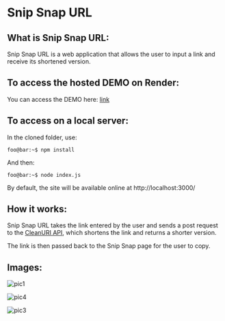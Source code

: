 # Snip Snap URL

## What is Snip Snap URL:

Snip Snap URL is a web application that allows the user to input a link and receive its shortened version.

## To access the hosted DEMO on Render:

You can access the DEMO here: [link](https://snip-snap-url.onrender.com/)

## To access on a local server:

In the cloned folder, use:

```console
foo@bar:~$ npm install
```
And then:

```console
foo@bar:~$ node index.js
```
By default, the site will be available online at http://localhost:3000/

## How it works:


Snip Snap URL takes the link entered by the user and sends a post request to the [CleanURI API](https://cleanuri.com/docs), which shortens the link and returns a shorter version. 

The link is then passed back to the Snip Snap page for the user to copy.

## Images:

![pic1](https://github.com/FelipeHSMartins/Snip-Snap-URL/assets/89713935/665e1bda-2009-4065-97c6-81840a2df532)

![pic4](https://github.com/FelipeHSMartins/Snip-Snap-URL/assets/89713935/12e2faae-2fa6-4895-94b9-bc25a88b437c)

![pic3](https://github.com/FelipeHSMartins/Snip-Snap-URL/assets/89713935/f9b7d0ee-79b3-4826-a317-cf31cbdb7370)

